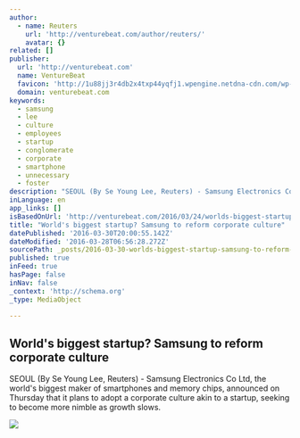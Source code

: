 ```yaml
---
author:
  - name: Reuters
    url: 'http://venturebeat.com/author/reuters/'
    avatar: {}
related: []
publisher:
  url: 'http://venturebeat.com'
  name: VentureBeat
  favicon: 'http://1u88jj3r4db2x4txp44yqfj1.wpengine.netdna-cdn.com/wp-content/themes/vbnews/img/favicon.ico'
  domain: venturebeat.com
keywords:
  - samsung
  - lee
  - culture
  - employees
  - startup
  - conglomerate
  - corporate
  - smartphone
  - unnecessary
  - foster
description: "SEOUL (By Se Young Lee, Reuters) - Samsung Electronics Co Ltd, the world's biggest maker of smartphones and memory chips, announced on Thursday that it plans to adopt a corporate culture akin to a startup, seeking to become more nimble as growth slows."
inLanguage: en
app_links: []
isBasedOnUrl: 'http://venturebeat.com/2016/03/24/worlds-biggest-startup-samsung-to-reform-corporate-culture/'
title: "World's biggest startup? Samsung to reform corporate culture"
datePublished: '2016-03-30T20:00:55.142Z'
dateModified: '2016-03-28T06:56:28.272Z'
sourcePath: _posts/2016-03-30-worlds-biggest-startup-samsung-to-reform-corporate-culture.md
published: true
inFeed: true
hasPage: false
inNav: false
_context: 'http://schema.org'
_type: MediaObject

---
```

<article style=""><h1>World's biggest startup? Samsung to reform corporate culture</h1><p>SEOUL (By Se Young Lee, Reuters) - Samsung Electronics Co Ltd, the world's biggest maker of smartphones and memory chips, announced on Thursday that it plans to adopt a corporate culture akin to a startup, seeking to become more nimble as growth slows.</p><img src="http://1u88jj3r4db2x4txp44yqfj1.wpengine.netdna-cdn.com/wp-content/uploads/2016/03/1SAA0011-780x491.jpg" /></article>